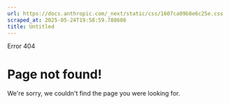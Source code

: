 ```yaml
---
url: https://docs.anthropic.com/_next/static/css/1607ca09b8e6c25e.css
scraped_at: 2025-05-24T19:58:59.788686
title: Untitled
---
```


Error 404
# Page not found!
We're sorry, we couldn't find the page you were looking for.

